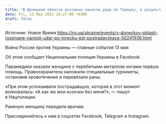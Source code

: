 ```yaml
---
title: "В Донецкой области россияне нанесли удар по Торецку, в результате обстрела женщине ранило ноги — видео"
date: Fri, 13 May 2022 16:27:00 +0300
draft: false
---
```

Источник: Новое Время https://nv.ua/ukraine/events/v-doneckoy-oblasti-rossiyane-nanesli-udar-po-torecku-est-postradavshaya-50241936.html


Война России против Украины — главные события 13 мая

Об этом сообщает Национальная полиция Украины в Facebook .

Парамедики оказали женщине с перебитыми металлом ногами первую помощь. Правоохранители наложили специальные турникеты, остановив кровотечение и перевязали раны.

«При этом успокаивали пострадавшую, которая в этот момент волновалась: «А как же мои козочки без меня?», — пишут в Нацполиции.

Раненую женщину передали врачам.

Присоединяйтесь к нам в соцсетях Facebook, Telegram и Instagram.
